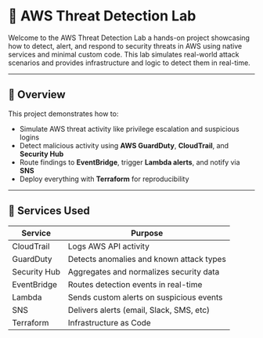 # 🔐 AWS Threat Detection Lab

Welcome to the AWS Threat Detection Lab a hands-on project showcasing how to detect, alert, and respond to security threats in AWS using native services and minimal custom code. This lab simulates real-world attack scenarios and provides infrastructure and logic to detect them in real-time.

---

## 🧭 Overview

This project demonstrates how to:

- Simulate AWS threat activity like privilege escalation and suspicious logins
- Detect malicious activity using **AWS GuardDuty**, **CloudTrail**, and **Security Hub**
- Route findings to **EventBridge**, trigger **Lambda alerts**, and notify via **SNS**
- Deploy everything with **Terraform** for reproducibility

---

## 🧰 Services Used

| Service           | Purpose                                  |
|------------------|------------------------------------------|
| CloudTrail        | Logs AWS API activity                    |
| GuardDuty         | Detects anomalies and known attack types |
| Security Hub      | Aggregates and normalizes security data  |
| EventBridge       | Routes detection events in real-time     |
| Lambda            | Sends custom alerts on suspicious events |
| SNS               | Delivers alerts (email, Slack, SMS, etc) |
| Terraform         | Infrastructure as Code                   |
